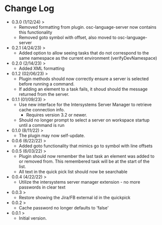 # Change Log
- 0.3.0 (1/12/24) >
    - Removed formatting from plugin.  osc-language-server now contains this functionality
    - Removed goto symbol with offset, also moved to osc-language-server
- 0.2.1 (4/24/23) >
    - Added option to allow seeing tasks that do not correspond to the same namespace as the current environment (verifyDevNamespace)
- 0.2.0 (2/14/23) >
    - Added XML formatting
- 0.1.2 (02/06/23) >
    - Plugin methods should now correctly ensure a server is selected before running a command.
    - If adding an element to a task fails, it shoud should the message returned from the server.
- 0.1.1 (01/09/23) >
    - Use new interface for the Intersystems Server Manager to retrieve cache connection info.
        - Requires version 3.2 or newer.
    - Should no longer prompt to select a server on workspace startup until a command is run
- 0.1.0 (8/11/22) >
    - The plugin may now self-update.
- 0.0.6 (6/22/22) >
    - Added goto functionality that mimics go to symbol with line offsets
- 0.0.5 (6/03/22) >
    - Plugin should now remember the last task an element was added to or removed from.  This remembered task will be at the start of the list.
    - All text in the quick pick list should now be searchable
- 0.0.4 (4/22/22) >
    - Utilize the intersystems server manager extension - no more passwords in clear text
- 0.0.3 >
    - Restore showing the Jira/FB external id in the quickpick
- 0.0.2 >
    - Cache password no longer defaults to 'false'
- 0.0.1 >
    - Initial version.